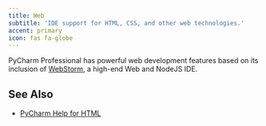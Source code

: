 ```yaml
---
title: Web
subtitle: 'IDE support for HTML, CSS, and other web technologies.'
accent: primary
icon: fas fa-globe
---
```


PyCharm Professional has powerful web development features based on
its inclusion of [WebStorm](https://www.jetbrains.com/webstorm/), a
high-end Web and NodeJS IDE.

## See Also
- [PyCharm Help for HTML](https://www.jetbrains.com/help/pycharm/editing-html-files.html#Editing_HTML_Files.xml)
